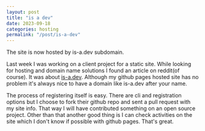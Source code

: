```yaml
---
layout: post
title: "is a dev"
date: 2023-09-18
categories: hosting
permalink: "/post/is-a-dev"
---
```


The site is now hosted by is-a.dev subdomain.

Last week I was working on a client project for a static site. While looking for hosting and domain name solutions I found an article on reddit(of course). It was about [is-a.dev](https://www.is-a.dev/). Although my github pages hosted site has no problem it's always nice to have a domain like is-a.dev after your name.

The process of registering itself is easy. There are cli and registration options but I choose to fork their github repo and sent a pull request with my site info. That way I will have contributed something on an open source project. Other than that another good thing is I can check activities on the site which I don't know if possible with github pages. That's great.

